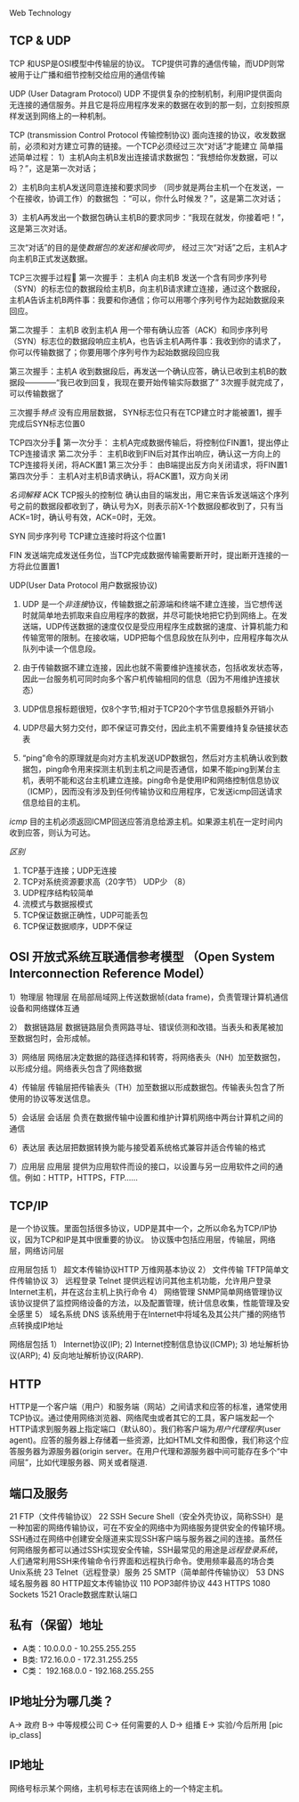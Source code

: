 Web Technology

## TCP & UDP

TCP 和USP是OSI模型中传输层的协议。
TCP提供可靠的通信传输，而UDP则常被用于让广播和细节控制交给应用的通信传输

UDP (User Datagram Protocol)
UDP 不提供复杂的控制机制，利用IP提供面向无连接的通信服务。并且它是将应用程序发来的数据在收到的那一刻，立刻按照原样发送到网络上的一种机制。

TCP (transmission Control Protocol 传输控制协议) 面向连接的协议，收发数据前，必须和对方建立可靠的链接。一个TCP必须经过三次“对话”才能建立
简单描述简单过程：
1）主机A向主机B发出连接请求数据包：“我想给你发数据，可以吗？”，这是第一次对话；

2）主机B向主机A发送同意连接和要求同步 （同步就是两台主机一个在发送，一个在接收，协调工作）的数据包 ：“可以，你什么时候发？”，这是第二次对话；

3）主机A再发出一个数据包确认主机B的要求同步：“我现在就发，你接着吧！”， 这是第三次对话。

三次“对话”的目的是使*数据包的发送和接收同步*， 经过三次“对话”之后，主机A才向主机B正式发送数据。

TCP三次握手过程🤝
第一次握手： 主机A 向主机B 发送一个含有同步序列号（SYN）的标志位的数据段给主机B，向主机B请求建立连接，通过这个数据段，主机A告诉主机B两件事：我要和你通信；你可以用哪个序列号作为起始数据段来回应。

第二次握手： 主机B 收到主机A 用一个带有确认应答（ACK）和同步序列号（SYN）标志位的数据段响应主机A，也告诉主机A两件事：我收到你的请求了，你可以传输数据了；你要用哪个序列号作为起始数据段回应我

第三次握手：主机A 收到数据段后，再发送一个确认应答，确认已收到主机B的数据段————“我已收到回复，我现在要开始传输实际数据了” 3次握手就完成了，可以传输数据了

三次握手*特点*
没有应用层数据，
SYN标志位只有在TCP建立时才能被置1，握手完成后SYN标志位置0

TCP四次分手👋
第一次分手： 主机A完成数据传输后，将控制位FIN置1，提出停止TCP连接请求
第二次分手： 主机B收到FIN后对其作出响应，确认这一方向上的TCP连接将关闭，将ACK置1
第三次分手： 由B端提出反方向关闭请求，将FIN置1
第四次分手： 主机A对主机B请求确认，将ACK置1，双方向关闭

*名词解释*
ACK TCP报头的控制位 确认由目的端发出，用它来告诉发送端这个序列号之前的数据段都收到了，确认号为X，则表示前X-1个数据段都收到了，只有当ACK=1时，确认号有效，ACK=0时，无效。

SYN 同步序列号 TCP建立连接时将这个位置1

FIN 发送端完成发送任务位，当TCP完成数据传输需要断开时，提出断开连接的一方将此位置置1

UDP(User Data Protocol 用户数据报协议)
1. UDP 是一个*非连接*协议，传输数据之前源端和终端不建立连接，当它想传送时就简单地去抓取来自应用程序的数据，并尽可能快地把它扔到网络上。在发送端，UDP传送数据的速度仅仅是受应用程序生成数据的速度、计算机能力和传输宽带的限制。在接收端，UDP把每个信息段放在队列中，应用程序每次从队列中读一个信息段。

2. 由于传输数据不建立连接，因此也就不需要维护连接状态，包括收发状态等，因此一台服务机可同时向多个客户机传输相同的信息（因为不用维护连接状态）

3. UDP信息报标题很短，仅8个字节;相对于TCP20个字节信息报额外开销小

4. UDP尽最大努力交付，即不保证可靠交付，因此主机不需要维持复杂链接状态表

5. “ping”命令的原理就是向对方主机发送UDP数据包，然后对方主机确认收到数据包，ping命令用来探测主机到主机之间是否通信，如果不能ping到某台主机，表明不能和这台主机建立连接。ping命令是使用IP和网络控制信息协议（ICMP），因而没有涉及到任何传输协议和应用程序，它发送icmp回送请求信息给目的主机。

*icmp* 目的主机必须返回ICMP回送应答消息给源主机。如果源主机在一定时间内收到应答，则认为可达。

*区别*
1. TCP基于连接；UDP无连接
2. TCP对系统资源要求高（20字节） UDP少 （8）
3. UDP程序结构较简单
4. 流模式与数据报模式
5. TCP保证数据正确性，UDP可能丢包
6. TCP保证数据顺序，UDP不保证

## OSI 开放式系统互联通信参考模型 （Open System Interconnection Reference Model）
1）物理层
物理层 在局部局域网上传送数据帧(data frame)，负责管理计算机通信设备和网络媒体互通

2） 数据链路层
数据链路层负责网路寻址、错误侦测和改错。当表头和表尾被加至数据包时，会形成帧。

3）网络层
网络层决定数据的路径选择和转寄，将网络表头（NH）加至数据包，以形成分组。网络表头包含了网络数据

4）传输层 
传输层把传输表头（TH）加至数据以形成数据包。传输表头包含了所使用的协议等发送信息。

5）会话层
会话层 负责在数据传输中设置和维护计算机网络中两台计算机之间的通信

6）表达层
表达层把数据转换为能与接受着系统格式兼容并适合传输的格式

7）应用层
应用层 提供为应用软件而设的接口，以设置与另一应用软件之间的通信。例如：HTTP，HTTPS，FTP……

## TCP/IP
是一个协议簇。里面包括很多协议，UDP是其中一个，之所以命名为TCP/IP协议，因为TCP和IP是其中很重要的协议。
协议簇中包括应用层，传输层，网络层，网络访问层

应用层包括
1） 超文本传输协议HTTP 万维网基本协议
2） 文件传输 TFTP简单文件传输协议
3） 远程登录 Telnet 提供远程访问其他主机功能，允许用户登录Internet主机，并在这台主机上执行命令
4） 网络管理 SNMP简单网络管理协议 该协议提供了监控网络设备的方法，以及配置管理，统计信息收集，性能管理及安全感里
5） 域名系统 DNS 该系统用于在Internet中将域名及其公共广播的网络节点转换成IP地址

网络层包括
1） Internet协议(IP);
2) Internet控制信息协议(ICMP);
3) 地址解析协议(ARP);
4) 反向地址解析协议(RARP).

## HTTP 
HTTP是一个客户端（用户）和服务端（网站）之间请求和应答的标准，通常使用TCP协议。通过使用网络浏览器、网络爬虫或者其它的工具，客户端发起一个HTTP请求到服务器上指定端口（默认80）。我们称客户端为*用户代理程序*(user agent)。应答的服务器上存储着一些资源，比如HTML文件和图像，我们称这个应答服务器为源服务器(origin server。在用户代理和源服务器中间可能存在多个“中间层”，比如代理服务器、网关或者隧道.


## 端口及服务
21 FTP（文件传输协议）
22 SSH 
Secure Shell（安全外壳协议，简称SSH）是一种加密的网络传输协议，可在不安全的网络中为网络服务提供安全的传输环境。SSH通过在网络中创建安全隧道来实现SSH客户端与服务器之间的连接。虽然任何网络服务都可以通过SSH实现安全传输，SSH最常见的用途是*远程登录系统*，人们通常利用SSH来传输命令行界面和远程执行命令。使用频率最高的场合类Unix系统
23 Telnet（远程登录）服务
25 SMTP（简单邮件传输协议）
53 DNS域名服务器
80 HTTP超文本传输协议
110 POP3邮件协议
443 HTTPS
1080 Sockets
1521 Oracle数据库默认端口

## 私有（保留）地址
- A类：10.0.0.0 - 10.255.255.255
- B类: 172.16.0.0 - 172.31.255.255
- C类： 192.168.0.0 - 192.168.255.255

## IP地址分为哪几类？
A-> 政府
B-> 中等规模公司
C-> 任何需要的人
D-> 组播
E-> 实验/今后所用
[pic ip_class]
## IP地址
网络号标示某个网络，主机号标志在该网络上的一个特定主机。
